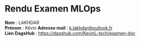 # Rendu Examen MLOps

**Nom** : LAKHDAR  
**Prénom** : Kévin
**Adresse mail** : k.lakhdar@outlook.fr  
**Lien DagsHub** : https://dagshub.com/KevinL-tech/examen-dvc  
